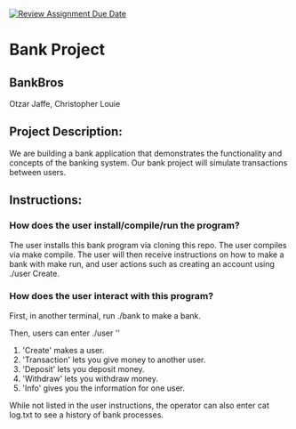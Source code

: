 [![Review Assignment Due Date](https://classroom.github.com/assets/deadline-readme-button-22041afd0340ce965d47ae6ef1cefeee28c7c493a6346c4f15d667ab976d596c.svg)](https://classroom.github.com/a/Vh67aNdh)
# Bank Project

## BankBros

Otzar Jaffe, Christopher Louie
       
## Project Description:

We are building a bank application that demonstrates the functionality and concepts of the banking system. Our bank project will simulate transactions between users.
  
## Instructions:
### How does the user install/compile/run the program?
The user installs this bank program via cloning this repo.
The user compiles via make compile. The user will then receive instructions on how to make a bank with make run, and user actions such as creating an account using ./user Create.

### How does the user interact with this program?
First, in another terminal, run ./bank to make a bank.

Then, users can enter ./user ''
1.   'Create' makes a user.
2.   'Transaction' lets you give money to another user.
3.   'Deposit' lets you deposit money.
4.   'Withdraw' lets you withdraw money.
5.   'Info' gives you the information for one user.

While not listed in the user instructions, the operator can also enter cat log.txt to see a history of bank processes.
